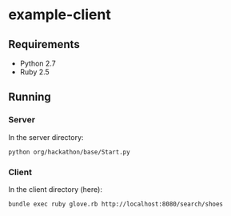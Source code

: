 # example-client

## Requirements

* Python 2.7
* Ruby 2.5

## Running

### Server
In the server directory:

`python org/hackathon/base/Start.py`

### Client

In the client directory (here):

`bundle exec ruby glove.rb http://localhost:8080/search/shoes`
